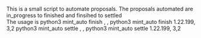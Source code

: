 This is a small script to automate proposals.
The proposals automated are
in_progress to finished and
finsihed to settled                                                                                                                  
The usage is
python3 mint_auto finish <eventid>, <scoreHomeTeam>,<scoreAwayTeam>
python3 mint_auto finish 1.22.199, 3,2
python3 mint_auto settle <eventid>, <scoreHomeTeam>,<scoreAwayTeam>
python3 mint_auto settle 1.22.199, 3,2

